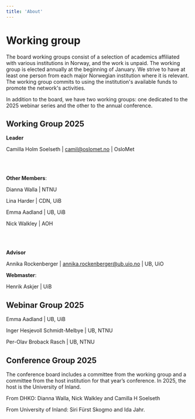 ```yaml
---
title: 'About'
---
```



# **Working group**  


The board working groups consist of a selection of academics affiliated with various institutions in Norway, and the work is unpaid. The working group is elected annually at the beginning of January. We strive to have at least one person from each major Norwegian institution where it is relevant. The working group commits to using the institution's available funds to promote the network's activities. 

In addition to the board, we have two working groups: one dedicated to the 2025 webinar series and the other to the annual conference.

## **Working Group 2025**
**Leader**

Camilla Holm Soelseth | camil@oslomet.no | OsloMet 

<br>
<br>


**Other Members**: 

Dianna Walla | NTNU

Lina Harder | CDN, UiB

Emma Aadland | UB, UiB

Nick Walkley | AOH

<br>
<br>

**Advisor** 

Annika Rockenberger | annika.rockenberger@ub.uio.no | UB, UiO 

**Webmaster**: 

Henrik Askjer | UiB

## **Webinar Group 2025**
Emma Aadland | UB, UiB

Inger Hesjevoll Schmidt-Melbye | UB, NTNU

Per-Olav Broback Rasch | UB, NTNU



## **Conference Group 2025**
The conference board includes a committee from the working group and a committee from the host institution for that year’s conference. In 2025, the host is the University of Inland.

From DHKO: Dianna Walla, Nick Walkley and Camilla H Soelseth

From University of Inland: Siri Fürst Skogmo and Ida Jahr. 

